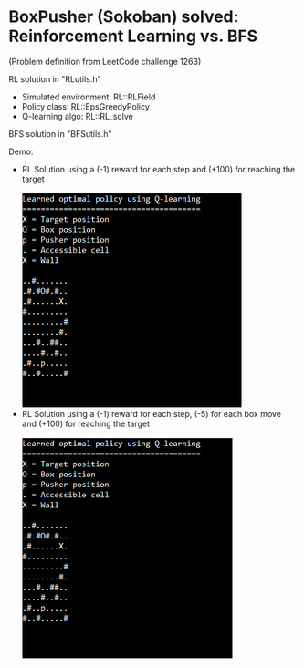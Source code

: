 # BoxPusher (Sokoban) solved: Reinforcement Learning vs. BFS
(Problem definition from LeetCode challenge 1263)

RL solution in "RLutils.h"
* Simulated environment: RL::RLField
* Policy class: RL::EpsGreedyPolicy
* Q-learning algo: RL::RL_solve

BFS solution in "BFSutils.h"

Demo:
* RL Solution using a (-1) reward for each step and (+100) for reaching the target </br></br>
![boxPusher_demo](run1.gif)
* RL Solution using a (-1) reward for each step, (-5) for each box move and (+100) for reaching the target</br></br>
![boxPusher_demo](run2.gif)
